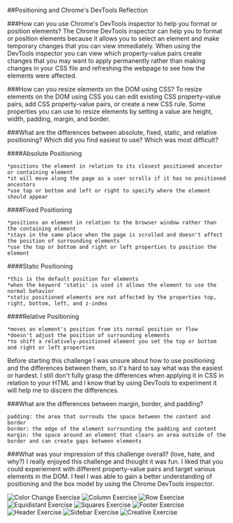 ##Positioning and Chrome's DevTools Reflection

###How can you use Chrome's DevTools inspector to help you format or position elements?
The Chrome DevTools inspector can help you to format or position elements because it allows you to select an element and make temporary changes that you can view immediately. When using the DevTools inspector you can view which property-value pairs create changes that you may want to apply permanently rather than making changes in your CSS file and refreshing the webpage to see how the elements were affected.

###How can you resize elements on the DOM using CSS?
To resize elements on the DOM using CSS you can edit existing CSS property-value pairs, add CSS property-value pairs, or create a new CSS rule.  Some properties you can use to resize elements by setting a value are height, width, padding, margin, and border.


###What are the differences between absolute, fixed, static, and relative positioning? Which did you find easiest to use? Which was most difficult?

####Absolute Positioning
```
*positions the element in relation to its closest positioned ancestor or containing element
*it will move along the page as a user scrolls if it has no positioned ancestors
*use top or bottom and left or right to specify where the element should appear
```

####Fixed Positioning
```
*positions an element in relation to the browser window rather than the containing element
*stays in the same place when the page is scrolled and doesn't affect the position of surrounding elements
*use the top or bottom and right or left properties to position the element
```

####Static Positioning
```
*this is the default position for elements
*when the keyword 'static' is used it allows the element to use the normal behavior
*static positioned elements are not affected by the properties top, right, bottom, left, and z-index
```

####Relative Positioning
```
*moves an element's position from its normal position or flow
*doesn't adjust the position of surrounding elements
*to shift a relatively-positioned element you set the top or bottom and right or left properties
```

Before starting this challenge I was unsure about how to use positioning and the differences between them, so it's hard to say what was the easiest or hardest.  I still don't fully grasp the differences when applying it in CSS in relation to your HTML and I know that by using DevTools to experiment it will help me to discern the differences.


###What are the differences between margin, border, and padding?
```
padding: the area that surrouds the space between the content and border
border: the edge of the element surrounding the padding and content
margin: the space around an element that clears an area outside of the border and can create gaps between elements
```

###What was your impression of this challenge overall? (love, hate, and why?)
I really enjoyed this challenge and thought it was fun.  I liked that you could experiement with different property-value pairs and target various elements in the DOM.  I feel I was able to gain a better understanding of positioning and the box model by using the Chrome DevTools inspector.

![Color Change Exercise](imgs/change-colors.png)
![Column Exercise](imgs/column.png)
![Row Exercise](imgs/row.png)
![Equidistant Exercise](imgs/equidistant.png)
![Squares Exercise](imgs/squares.png)
![Footer Exercise](imgs/footer.png)
![Header Exercise](imgs/header.png)
![Sidebar Exercise](imgs/sidebar.png)
![Creative Exercise](imgs/creative.png)
